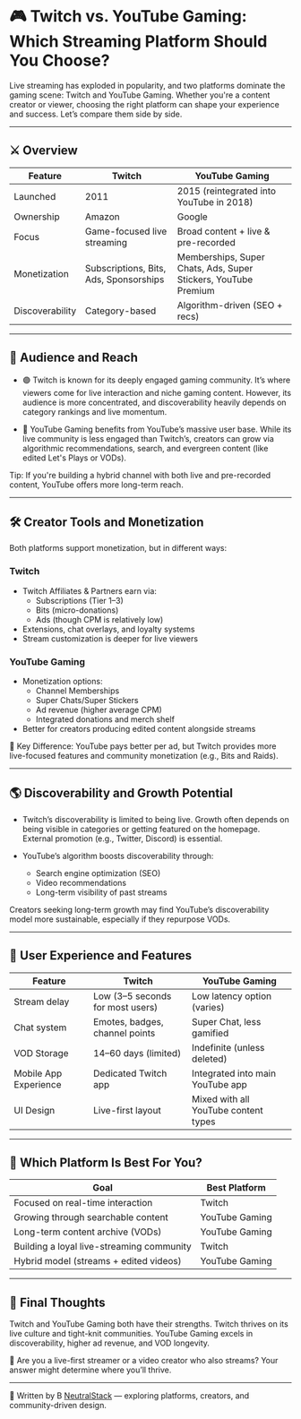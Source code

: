 # 🎮 Twitch vs. YouTube Gaming: Which Streaming Platform Should You Choose?

Live streaming has exploded in popularity, and two platforms dominate the gaming scene: Twitch and YouTube Gaming. Whether you're a content creator or viewer, choosing the right platform can shape your experience and success. Let’s compare them side by side.

---

## ⚔️ Overview

| Feature                  | Twitch                            | YouTube Gaming                        |
|--------------------------|------------------------------------|----------------------------------------|
| Launched                 | 2011                              | 2015 (reintegrated into YouTube in 2018) |
| Ownership                | Amazon                            | Google                                 |
| Focus                    | Game-focused live streaming       | Broad content + live & pre-recorded    |
| Monetization             | Subscriptions, Bits, Ads, Sponsorships | Memberships, Super Chats, Ads, Super Stickers, YouTube Premium          |
| Discoverability          | Category-based                    | Algorithm-driven (SEO + recs)          |

---

## 👀 Audience and Reach

- 🟣 Twitch is known for its deeply engaged gaming community. It’s where viewers come for live interaction and niche gaming content. However, its audience is more concentrated, and discoverability heavily depends on category rankings and live momentum.

- 🔴 YouTube Gaming benefits from YouTube’s massive user base. While its live community is less engaged than Twitch’s, creators can grow via algorithmic recommendations, search, and evergreen content (like edited Let's Plays or VODs).

Tip: If you're building a hybrid channel with both live and pre-recorded content, YouTube offers more long-term reach.

---

## 🛠️ Creator Tools and Monetization

Both platforms support monetization, but in different ways:

### Twitch

- Twitch Affiliates & Partners earn via:
  - Subscriptions (Tier 1–3)
  - Bits (micro-donations)
  - Ads (though CPM is relatively low)
- Extensions, chat overlays, and loyalty systems
- Stream customization is deeper for live viewers

### YouTube Gaming

- Monetization options:
  - Channel Memberships
  - Super Chats/Super Stickers
  - Ad revenue (higher average CPM)
  - Integrated donations and merch shelf
- Better for creators producing edited content alongside streams

🧩 Key Difference: YouTube pays better per ad, but Twitch provides more live-focused features and community monetization (e.g., Bits and Raids).

---

## 🌎 Discoverability and Growth Potential

- Twitch’s discoverability is limited to being live. Growth often depends on being visible in categories or getting featured on the homepage. External promotion (e.g., Twitter, Discord) is essential.

- YouTube’s algorithm boosts discoverability through:
  - Search engine optimization (SEO)
  - Video recommendations
  - Long-term visibility of past streams

Creators seeking long-term growth may find YouTube’s discoverability model more sustainable, especially if they repurpose VODs.

---

## 📱 User Experience and Features

| Feature                     | Twitch                             | YouTube Gaming                          |
|-----------------------------|-------------------------------------|------------------------------------------|
| Stream delay                | Low (3–5 seconds for most users)   | Low latency option (varies)              |
| Chat system                 | Emotes, badges, channel points     | Super Chat, less gamified                |
| VOD Storage                 | 14–60 days (limited)               | Indefinite (unless deleted)              |
| Mobile App Experience       | Dedicated Twitch app               | Integrated into main YouTube app         |
| UI Design                   | Live-first layout                  | Mixed with all YouTube content types     |

---

## 🎯 Which Platform Is Best For You?

| Goal                                       | Best Platform           |
|-------------------------------------------|-------------------------|
| Focused on real-time interaction           | Twitch                  |
| Growing through searchable content         | YouTube Gaming          |
| Long-term content archive (VODs)           | YouTube Gaming          |
| Building a loyal live-streaming community  | Twitch                  |
| Hybrid model (streams + edited videos)     | YouTube Gaming          |

---

## 🧠 Final Thoughts

Twitch and YouTube Gaming both have their strengths. Twitch thrives on its live culture and tight-knit communities. YouTube Gaming excels in discoverability, higher ad revenue, and VOD longevity.

🎥 Are you a live-first streamer or a video creator who also streams? Your answer might determine where you’ll thrive.

---

📝 Written by B [NeutralStack](https://github.com/neutralstack) — exploring platforms, creators, and community-driven design.
